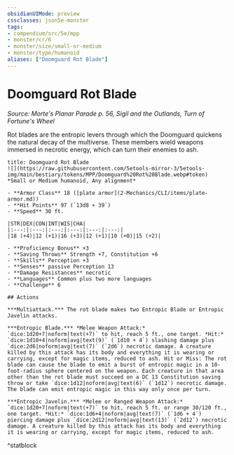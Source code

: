 ```yaml
---
obsidianUIMode: preview
cssclasses: json5e-monster
tags:
- compendium/src/5e/mpp
- monster/cr/6
- monster/size/small-or-medium
- monster/type/humanoid
aliases: ["Doomguard Rot Blade"]
---
```

# Doomguard Rot Blade
*Source: Morte's Planar Parade p. 56, Sigil and the Outlands, Turn of Fortune's Wheel*  

Rot blades are the entropic levers through which the Doomguard quickens the natural decay of the multiverse. These members wield weapons immersed in necrotic energy, which can turn their enemies to ash.

```ad-statblock
title: Doomguard Rot Blade
![](https://raw.githubusercontent.com/5etools-mirror-3/5etools-img/main/bestiary/tokens/MPP/Doomguard%20Rot%20Blade.webp#token)
*Small or Medium humanoid, Any alignment*

- **Armor Class** 18 ([plate armor](2-Mechanics/CLI/items/plate-armor.md))
- **Hit Points** 97 (`13d8 + 39`)
- **Speed** 30 ft.

|STR|DEX|CON|INT|WIS|CHA|
|:---:|:---:|:---:|:---:|:---:|:---:|
|18 (+4)|12 (+1)|16 (+3)|12 (+1)|10 (+0)|15 (+2)|

- **Proficiency Bonus** +3
- **Saving Throws** Strength +7, Constitution +6
- **Skills** Perception +3
- **Senses** passive Perception 13
- **Damage Resistances** necrotic
- **Languages** Common plus two more languages
- **Challenge** 6

## Actions

***Multiattack.*** The rot blade makes two Entropic Blade or Entropic Javelin attacks.

***Entropic Blade.*** *Melee Weapon Attack:* `dice:1d20+7|noform|text(+7)` to hit, reach 5 ft., one target. *Hit:* `dice:1d10+4|noform|avg|text(9)` (`1d10 + 4`) slashing damage plus `dice:2d6|noform|avg|text(7)` (`2d6`) necrotic damage. A creature killed by this attack has its body and everything it is wearing or carrying, except for magic items, reduced to ash. Hit or Miss: The rot blade can cause the blade to emit a burst of entropic magic in a 10-foot-radius sphere centered on the weapon. Each creature in that area other than the rot blade must succeed on a DC 13 Constitution saving throw or take `dice:1d12|noform|avg|text(6)` (`1d12`) necrotic damage. The blade can emit entropic magic in this way only once per turn.

***Entropic Javelin.*** *Melee or Ranged Weapon Attack:* `dice:1d20+7|noform|text(+7)` to hit, reach 5 ft. or range 30/120 ft., one target. *Hit:* `dice:1d6+4|noform|avg|text(7)` (`1d6 + 4`) piercing damage plus `dice:2d12|noform|avg|text(13)` (`2d12`) necrotic damage. A creature killed by this attack has its body and everything it is wearing or carrying, except for magic items, reduced to ash.
```
^statblock